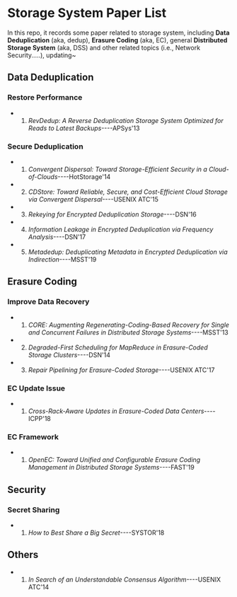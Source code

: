 # Storage System Paper List
In this repo, it records some paper related to storage system, including **Data Deduplication** (aka, dedup), **Erasure Coding** (aka, EC), general **Distributed Storage System** (aka, DSS) and other related topics (i.e., Network Security.....), updating~

## Data Deduplication

### Restore Performance

- 1. *RevDedup: A Reverse Deduplication Storage System Optimized for Reads to Latest Backups*----APSys'13

### Secure Deduplication

- 1. *Convergent Dispersal: Toward Storage-Efficient Security in a Cloud-of-Clouds*----HotStorage'14
- 2. *CDStore: Toward Reliable, Secure, and Cost-Efficient Cloud Storage via Convergent Dispersal*----USENIX ATC'15
- 3. *Rekeying for Encrypted Deduplication Storage*----DSN'16
- 4. *Information Leakage in Encrypted Deduplication via Frequency Analysis*----DSN'17
- 5. *Metadedup: Deduplicating Metadata in Encrypted Deduplication via Indirection*----MSST'19

## Erasure Coding
### Improve Data Recovery
- 1. *CORE: Augmenting Regenerating-Coding-Based Recovery for Single and Concurrent Failures in Distributed Storage Systems*----MSST'13
- 2. *Degraded-First Scheduling for MapReduce in Erasure-Coded Storage Clusters*----DSN'14
- 3. *Repair Pipelining for Erasure-Coded Storage*----USENIX ATC'17
### EC Update Issue
- 1. *Cross-Rack-Aware Updates in Erasure-Coded Data Centers*----ICPP'18

### EC Framework
- 1. *OpenEC: Toward Unified and Configurable Erasure Coding Management in Distributed Storage Systems*----FAST'19

## Security
### Secret Sharing
- 1. *How to Best Share a Big Secret*----SYSTOR'18

## Others
- 1. *In Search of an Understandable Consensus Algorithm*----USENIX ATC'14